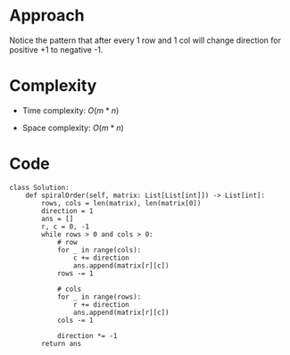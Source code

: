 # Approach
Notice the pattern that after every 1 row and 1 col will change direction for positive +1 to negative -1.

# Complexity
- Time complexity:
    $O(m*n)$

- Space complexity:
    $O(m*n)$

# Code
```python3 []
class Solution:
    def spiralOrder(self, matrix: List[List[int]]) -> List[int]:
        rows, cols = len(matrix), len(matrix[0])
        direction = 1
        ans = []
        r, c = 0, -1
        while rows > 0 and cols > 0:
            # row
            for _ in range(cols):
                c += direction
                ans.append(matrix[r][c])
            rows -= 1
            
            # cols
            for _ in range(rows):
                r += direction
                ans.append(matrix[r][c])
            cols -= 1

            direction *= -1
        return ans
```
